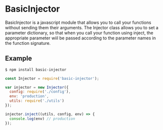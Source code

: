 # BasicInjector
BasicInjector is a javascript module that allows you to call your functions without sending them their arguments.
The Injector class allows you to set a parameter dictionary, so that when you call your function using inject, the appropriate parameter wiil be passed according to the parameter names in the function signature.

## Example
```bash
$ npm install basic-injector
```

```js
const Injector = require('basic-injector');

var injector = new Injector({
  config: require('./config'),
  env: 'production',
  utils: require('./utils')
});

injector.inject((utils, config, env) => {
  console.log(env) // production
});
```

